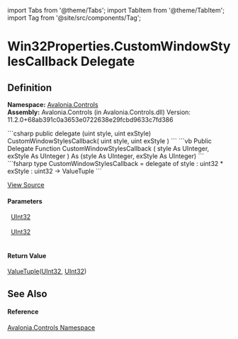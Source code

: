 import Tabs from '@theme/Tabs'; 
import TabItem from '@theme/TabItem'; 
import Tag from '@site/src/components/Tag'; 

# Win32Properties.CustomWindowStylesCallback Delegate




## Definition
**Namespace:** <a href="N_Avalonia_Controls">Avalonia.Controls</a>  
**Assembly:** Avalonia.Controls (in Avalonia.Controls.dll) Version: 11.2.0+68ab391c0a3653e0722638e29fcbd9633c7fd386

<Tabs groupId="api-code-preview">
<TabItem value="csharp" label="C#">
```csharp
public delegate (uint style, uint exStyle) CustomWindowStylesCallback(
	uint style,
	uint exStyle
)
```
</TabItem>
<TabItem value="vb" label="VB">
```vb
Public Delegate Function CustomWindowStylesCallback ( 
	style As UInteger,
	exStyle As UInteger
) As (style As UInteger, exStyle As UInteger)
```
</TabItem>
<TabItem value="fsharp" label="F#">
```fsharp
type CustomWindowStylesCallback = 
    delegate of 
        style : uint32 * 
        exStyle : uint32 -> ValueTuple<uint32, uint32>
```
</TabItem>
</Tabs>



<a href="https://github.com/AvaloniaUI/Avalonia/tree/master/srcAvalonia.Controls/Platform/Win32Properties.cs" title="View the source code">View Source</a>



#### Parameters
<dl><dt>  <a href="https://learn.microsoft.com/dotnet/api/system.uint32" target="_blank" rel="noopener noreferrer">UInt32</a></dt><dd> </dd><dt>  <a href="https://learn.microsoft.com/dotnet/api/system.uint32" target="_blank" rel="noopener noreferrer">UInt32</a></dt><dd> </dd></dl>

#### Return Value
<a href="https://learn.microsoft.com/dotnet/api/system.valuetuple-2" target="_blank" rel="noopener noreferrer">ValueTuple</a>(<a href="https://learn.microsoft.com/dotnet/api/system.uint32" target="_blank" rel="noopener noreferrer">UInt32</a>, <a href="https://learn.microsoft.com/dotnet/api/system.uint32" target="_blank" rel="noopener noreferrer">UInt32</a>)

## See Also


#### Reference
<a href="N_Avalonia_Controls">Avalonia.Controls Namespace</a>  
